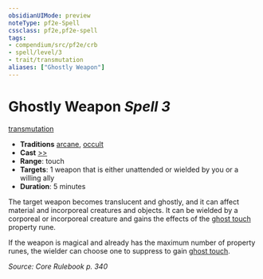 ```yaml
---
obsidianUIMode: preview
noteType: pf2e-Spell
cssclass: pf2e,pf2e-spell
tags:
- compendium/src/pf2e/crb
- spell/level/3
- trait/transmutation
aliases: ["Ghostly Weapon"]
---
```

# Ghostly Weapon *Spell 3*   
[transmutation](rules/traits/transmutation.md "Transmutation School Trait")  

- **Traditions** [arcane](rules/traits/arcane.md "Arcane Tradition Trait"), [occult](rules/traits/occult.md "Occult Tradition Trait")
- **Cast** [>>](rules/core-rulebook/chapter-9-playing-the-game.md#Actions "Two-Action") 
- **Range**: touch
- **Targets**: 1 weapon that is either unattended or wielded by you or a willing ally
- **Duration**: 5 minutes

The target weapon becomes translucent and ghostly, and it can affect material and incorporeal creatures and objects. It can be wielded by a corporeal or incorporeal creature and gains the effects of the [ghost touch](compendium/equipment/items/ghost-touch.md) property rune.

If the weapon is magical and already has the maximum number of property runes, the wielder can choose one to suppress to gain [ghost touch](compendium/equipment/items/ghost-touch.md).

*Source: Core Rulebook p. 340*